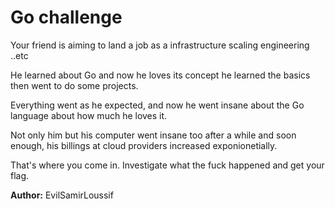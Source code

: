 # Go challenge 

Your friend is aiming to land a job as a infrastructure scaling engineering ..etc

He learned about Go and now he loves its concept he learned the basics then went to do some projects. 

Everything went as he expected, and now he went insane about the Go language about how much he loves it.

Not only him but his computer went insane too after a while and soon enough, his billings at cloud providers increased exponionetially.

That's where you come in. Investigate what the fuck happened and get your flag.


**Author:** EvilSamirLoussif
